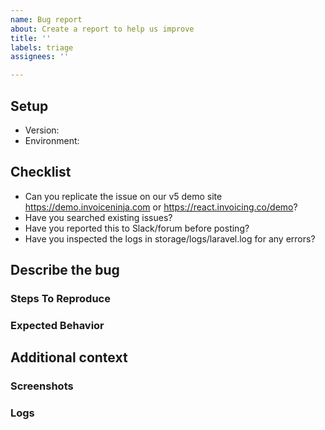 ```yaml
---
name: Bug report
about: Create a report to help us improve
title: ''
labels: triage
assignees: ''

---
```


<!-- Before posting please check our "Troubleshooting" category in the docs: 
https://invoiceninja.github.io/docs/self-host-troubleshooting/ -->

## Setup
- Version: <!-- i.e. v4.5.25 / v5.0.30 -->
- Environment: <!-- Docker/Shared Hosting/ZIP/Other -->

## Checklist
- Can you replicate the issue on our v5 demo site https://demo.invoiceninja.com or https://react.invoicing.co/demo?
- Have you searched existing issues?
- Have you reported this to Slack/forum before posting?
- Have you inspected the logs in storage/logs/laravel.log for any errors?

## Describe the bug
<!-- A clear and concise description of the bug. -->

### Steps To Reproduce
<!-- Please list the steps to reproduce the issue. -->

### Expected Behavior
<!-- A clear and concise description of what you expected to happen. -->

## Additional context
<!-- Add any other context about the problem here. -->

### Screenshots
<!-- If applicable, add screenshots to help explain your problem. -->

### Logs
<!-- Please check the log files (storage/logs/) and provide redacted output -->
```

```
